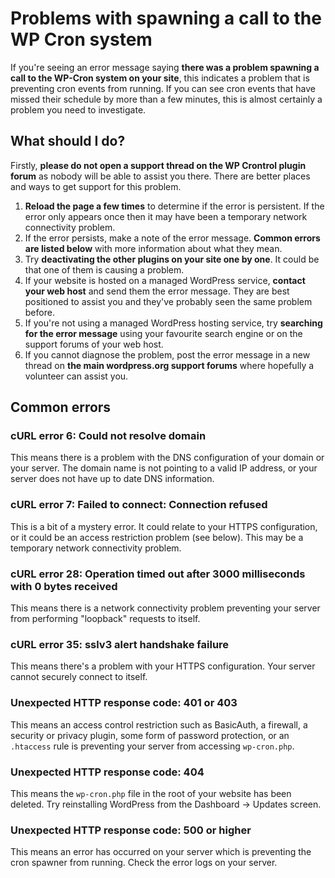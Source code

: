 # Problems with spawning a call to the WP Cron system

If you're seeing an error message saying **there was a problem spawning a call to the WP-Cron system on your site**, this indicates a problem that is preventing cron events from running. If you can see cron events that have missed their schedule by more than a few minutes, this is almost certainly a problem you need to investigate.

## What should I do?

Firstly, **please do not open a support thread on the WP Crontrol plugin forum** as nobody will be able to assist you there. There are better places and ways to get support for this problem.

1. **Reload the page a few times** to determine if the error is persistent. If the error only appears once then it may have been a temporary network connectivity problem.
2. If the error persists, make a note of the error message. **Common errors are listed below** with more information about what they mean.
3. Try **deactivating the other plugins on your site one by one**. It could be that one of them is causing a problem.
4. If your website is hosted on a managed WordPress service, **contact your web host** and send them the error message. They are best positioned to assist you and they've probably seen the same problem before.
5. If you're not using a managed WordPress hosting service, try **searching for the error message** using your favourite search engine or on the support forums of your web host.
6. If you cannot diagnose the problem, post the error message in a new thread on **the main wordpress.org support forums** where hopefully a volunteer can assist you.

## Common errors

### cURL error 6: Could not resolve domain

This means there is a problem with the DNS configuration of your domain or your server. The domain name is not pointing to a valid IP address, or your server does not have up to date DNS information.

### cURL error 7: Failed to connect: Connection refused

This is a bit of a mystery error. It could relate to your HTTPS configuration, or it could be an access restriction problem (see below). This may be a temporary network connectivity problem.

### cURL error 28: Operation timed out after 3000 milliseconds with 0 bytes received

This means there is a network connectivity problem preventing your server from performing "loopback" requests to itself.

### cURL error 35: sslv3 alert handshake failure

This means there's a problem with your HTTPS configuration. Your server cannot securely connect to itself.

### Unexpected HTTP response code: 401 or 403

This means an access control restriction such as BasicAuth, a firewall, a security or privacy plugin, some form of password protection, or an `.htaccess` rule is preventing your server from accessing `wp-cron.php`.

### Unexpected HTTP response code: 404

This means the `wp-cron.php` file in the root of your website has been deleted. Try reinstalling WordPress from the Dashboard → Updates screen.

### Unexpected HTTP response code: 500 or higher

This means an error has occurred on your server which is preventing the cron spawner from running. Check the error logs on your server.

